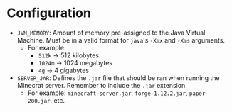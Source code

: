 # Configuration

- `JVM_MEMORY`: Amount of memory pre-assigned to the Java Virtual
  Machine. Must be in a valid format for `java`'s `-Xmx` and `-Xms` arguments.
  - For example:
    - `512k` -> 512 kilobytes
    - `1024m` -> 1024 megabytes
    - `4g` -> 4 gigabytes
- `SERVER_JAR`: Defines the `.jar` file that should be ran when running
  the Minecrat server. Remember to include the `.jar` extension.
  - For example: `minecraft-server.jar`, `forge-1.12.2.jar`, `paper-200.jar`,
    etc.
